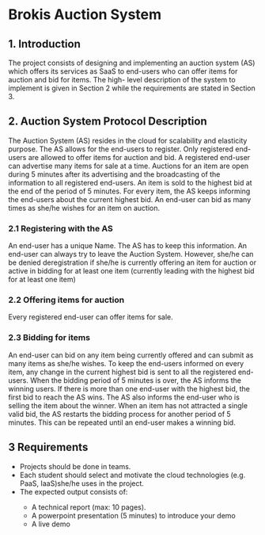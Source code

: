 # Brokis Auction System

## 1. Introduction 
The project consists of designing and implementing an auction system (AS) which offers its services as SaaS to end-users who can offer items for auction and bid for items. The high- level description of the system to implement is given in Section 2 while the requirements are stated in Section 3.  
## 2. Auction System Protocol Description 
The Auction System (AS) resides in the cloud for scalability and elasticity purpose. The AS allows for the end-users to register. Only registered end-users are allowed to offer items for auction and bid. A registered end-user can advertise many items for sale at a time. Auctions for an item are open during 5 minutes after its advertising and the broadcasting of the information to all registered end-users. An item is sold to the highest bid at the end of the period of 5 minutes. For every item, the AS keeps informing the end-users about the current highest bid. An end-user can bid as many times as she/he wishes for an item on auction.  
### 2.1 Registering with the AS 
An end-user has a unique Name. The AS has to keep this information. An end-user can always try to leave the Auction System. However, she/he can be denied deregistration if she/he is currently offering an item for auction or active in bidding for at least one item (currently leading with the highest bid for at least one item)  
### 2.2 Offering items for auction 
Every registered end-user can offer items for sale.  
### 2.3 Bidding for items 
An end-user can bid on any item being currently offered and can submit as many items as she/he wishes. To keep the end-users informed on every item, any change in the current highest bid is sent to all the registered end-users. When the bidding period of 5 minutes is over, the AS informs the winning users. If there is more than one end-user with the highest bid, the first bid to reach the AS wins. The AS also informs the end-user who is selling the item about the winner. When an item has not attracted a single valid bid, the AS restarts the bidding process for another period of 5 minutes. This can be repeated until an end-user makes a winning bid.  
## 3 Requirements 
<ul> 
  <li>Projects should be done in teams.</li>   
  <li>Each student should select and motivate the cloud technologies (e.g. PaaS, IaaS)she/he uses in the project.</li>   
  <li>The expected output consists of:</li>   
  <ul>     
    <li>A technical report (max: 10 pages).</li>     
    <li>A powerpoint presentation (5 minutes) to introduce your demo</li>     
    <li>A live demo</li>   
   </ul> 
</ul>
